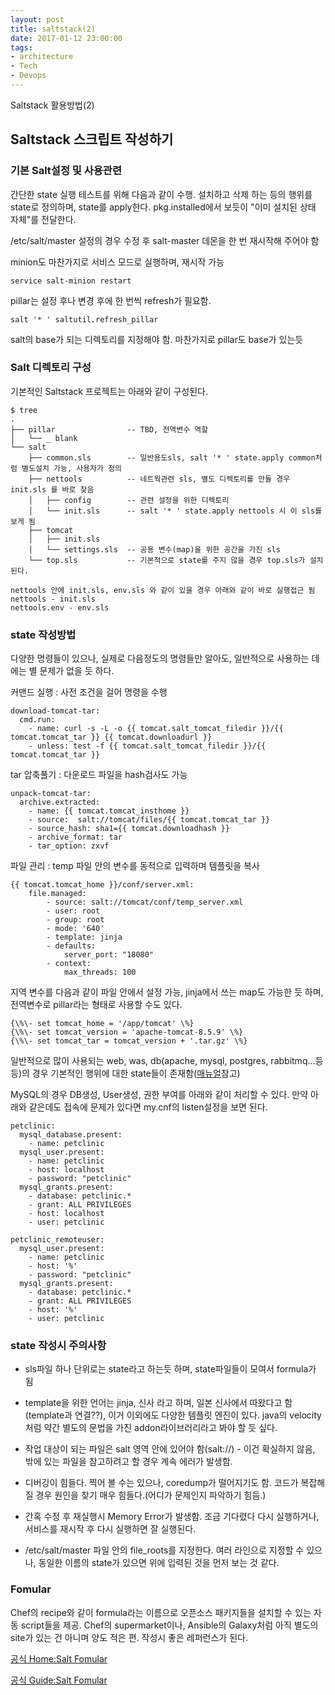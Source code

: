 ```yaml
---
layout: post
title: saltstack(2)
date: 2017-01-12 23:00:00
tags:
- architecture
- Tech
- Devops
---
```


Saltstack 활용방법(2)


## Saltstack 스크립트 작성하기

### 기본 Salt설정 및 사용관련

간단한 state 실행 테스트를 위해 다음과 같이 수행. 설치하고 삭제 하는 등의 행위를 state로 정의하며, state를 apply한다. pkg.installed에서 보듯이 "이미 설치된 상태 자체"를 전달한다.

/etc/salt/master 설정의 경우 수정 후 salt-master 데몬을 한 번 재시작해 주어야 함

minion도 마찬가지로 서비스 모드로 실행하며, 재시작 가능

    service salt-minion restart

pillar는 설정 후나 변경 후에 한 번씩 refresh가 필요함.

    salt '* ' saltutil.refresh_pillar

salt의 base가 되는 디렉토리를 지정해야 함. 마찬가지로 pillar도 base가 있는듯

### Salt 디렉토리 구성

기본적인 Saltstack 프로젝트는 아래와 같이 구성된다.

    $ tree
    .
    ├── pillar                -- TBD, 전역변수 역할
    │   └── _ blank            
    └── salt  
        ├── common.sls        -- 일반용도sls, salt '* ' state.apply common처럼 별도설치 가능, 사용자가 정의
        ├── nettools          -- 네트웍관련 sls, 별도 디렉토리를 만들 경우 init.sls 를 바로 찾음
        │   ├── config        -- 관련 설정을 위한 디렉토리
        │   └── init.sls      -- salt '* ' state.apply nettools 시 이 sls를 보게 됨
        ├── tomcat
        │   ├── init.sls
        │   └── settings.sls  -- 공용 변수(map)을 위한 공간을 가진 sls
        └── top.sls           -- 기본적으로 state를 주지 않을 경우 top.sls가 설치된다.

    nettools 안에 init.sls, env.sls 와 같이 있을 경우 아래와 같이 바로 실행접근 됨
    nettools - init.sls
    nettools.env - env.sls

### state 작성방법

다양한 명령들이 있으나, 실제로 다음정도의 명령들만 알아도, 일반적으로 사용하는 데에는 별 문제가 없을 듯 하다.

커맨드 실행 : 사전 조건을 걸어 명령을 수행

    download-tomcat-tar:
      cmd.run:
        - name: curl -s -L -o {{ tomcat.salt_tomcat_filedir }}/{{ tomcat.tomcat_tar }} {{ tomcat.downloadurl }}
        - unless: test -f {{ tomcat.salt_tomcat_filedir }}/{{ tomcat.tomcat_tar }}


tar 압축풀기 : 다운로드 파일을 hash검사도 가능

    unpack-tomcat-tar:
      archive.extracted:
        - name: {{ tomcat.tomcat_insthome }}
        - source:  salt://tomcat/files/{{ tomcat.tomcat_tar }}
        - source_hash: sha1={{ tomcat.downloadhash }}
        - archive_format: tar
        - tar_option: zxvf

파일 관리 : temp 파일 안의 변수를 동적으로 입력하며 템플릿을 복사

    {{ tomcat.tomcat_home }}/conf/server.xml:
        file.managed:
            - source: salt://tomcat/conf/temp_server.xml
            - user: root
            - group: root
            - mode: '640'
            - template: jinja
            - defaults:
                server_port: "18080"
            - context:
                max_threads: 100

지역 변수를 다음과 같이 파일 안에서 설정 가능, jinja에서 쓰는 map도 가능한 듯 하며, 전역변수로 pillar라는 형태로 사용할 수도 있다.

    {\%\- set tomcat_home = '/app/tomcat' \%}
    {\%\- set tomcat_version = 'apache-tomcat-8.5.9' \%}
    {\%\- set tomcat_tar = tomcat_version + '.tar.gz' \%}

일반적으로 많이 사용되는 web, was, db(apache, mysql, postgres, rabbitmq...등등)의 경우 기본적인 행위에 대한 state들이 존재함([매뉴얼](https://docs.saltstack.com/en/latest/ref/states/all/index.html)참고)

MySQL의 경우 DB생성, User생성, 권한 부여를 아래와 같이 처리할 수 있다. 만약 아래와 같은데도 접속에 문제가 있다면 my.cnf의 listen설정을 보면 된다.

    petclinic:
      mysql_database.present:
        - name: petclinic
      mysql_user.present:
        - name: petclinic
        - host: localhost
        - password: "petclinic"
      mysql_grants.present:
        - database: petclinic.*
        - grant: ALL PRIVILEGES
        - host: localhost
        - user: petclinic

    petclinic_remoteuser:
      mysql_user.present:
        - name: petclinic
        - host: '%'
        - password: "petclinic"
      mysql_grants.present:
        - database: petclinic.*
        - grant: ALL PRIVILEGES
        - host: '%'
        - user: petclinic



### state 작성시 주의사항

- sls파일 하나 단위로는 state라고 하는듯 하며, state파일들이 모여서 formula가 됨

- template을 위한 언어는 jinja, 신사 라고 하며, 일본 신사에서 따왔다고 함(template과 연결??), 이거 이외에도 다양한 템플릿 엔진이 있다. java의 velocity처럼 약간 별도의 문법을 가진 addon라이브러리라고 봐야 할 듯 싶다.

- 작업 대상이 되는 파일은 salt 영역 안에 있어야 함(salt://) - 이건 확실하지 않음, 밖에 있는 파일을 참고하려고 할 경우 계속 에러가 발생함.

- 디버깅이 힘들다. 찍어 볼 수는 있으나, coredump가 떨어지기도 함. 코드가 복잡해질 경우 원인을 찾기 매우 힘들다.(어디가 문제인지 파악하기 힘듬.)

- 간혹 수정 후 재실행시 Memory Error가 발생함. 조금 기다렸다 다시 실행하거나, 서비스를 재시작 후 다시 실행하면 잘 실행된다.

- /etc/salt/master 파일 안의 file_roots를 지정한다. 여러 라인으로 지정할 수 있으나, 동일한 이름의 state가 있으면 위에 입력된 것을 먼저 보는 것 같다.



### Fomular

Chef의 recipe와 같이 formula라는 이름으로 오픈소스 패키지들을 설치할 수 있는 자동 script들을 제공. Chef의 supermarket이나, Ansible의 Galaxy처럼 아직 별도의 site가 있는 건 아니며 양도 적은 편. 작성시 좋은 레퍼런스가 된다.

[공식 Home:Salt Fomular](https://github.com/saltstack-formulas)

[공식 Guide:Salt Fomular](https://docs.saltstack.com/en/latest/topics/development/conventions/formulas.html)
